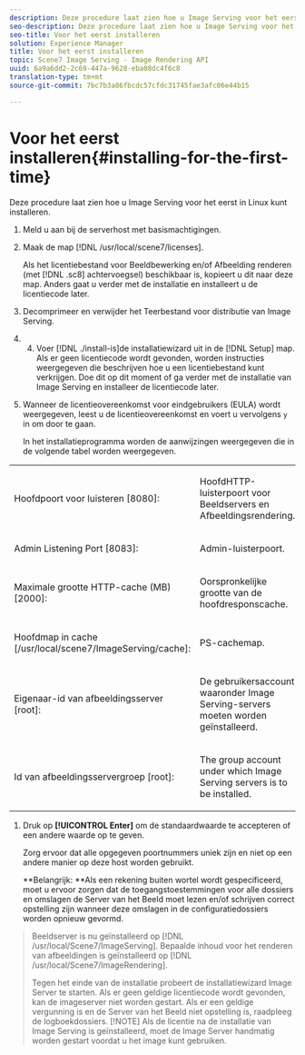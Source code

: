 ```yaml
---
description: Deze procedure laat zien hoe u Image Serving voor het eerst in Linux kunt installeren.
seo-description: Deze procedure laat zien hoe u Image Serving voor het eerst in Linux kunt installeren.
seo-title: Voor het eerst installeren
solution: Experience Manager
title: Voor het eerst installeren
topic: Scene7 Image Serving - Image Rendering API
uuid: 6a9a6dd2-2c69-447a-9628-eba08dc4f6c8
translation-type: tm+mt
source-git-commit: 7bc7b3a86fbcdc57cfdc31745fae3afc06e44b15

---
```



# Voor het eerst installeren{#installing-for-the-first-time}

Deze procedure laat zien hoe u Image Serving voor het eerst in Linux kunt installeren.

1. Meld u aan bij de serverhost met basismachtigingen.
1. Maak de map [!DNL /usr/local/scene7/licenses].

   Als het licentiebestand voor Beeldbewerking en/of Afbeelding renderen (met [!DNL .sc8] achtervoegsel) beschikbaar is, kopieert u dit naar deze map. Anders gaat u verder met de installatie en installeert u de licentiecode later.
1. Decomprimeer en verwijder het Teerbestand voor distributie van Image Serving.
1. 
   4. Voer [!DNL ./install-is]de installatiewizard uit in de [!DNL Setup] map.
   Als er geen licentiecode wordt gevonden, worden instructies weergegeven die beschrijven hoe u een licentiebestand kunt verkrijgen. Doe dit op dit moment of ga verder met de installatie van Image Serving en installeer de licentiecode later.
1. Wanneer de licentieovereenkomst voor eindgebruikers (EULA) wordt weergegeven, leest u de licentieovereenkomst en voert u vervolgens `y` in om door te gaan.

   In het installatieprogramma worden de aanwijzingen weergegeven die in de volgende tabel worden weergegeven.

<table id="table_0E7B673CAD8E4C5EB72F8283A0DDEFC8"> 
 <tbody> 
  <tr> 
   <td colname="col1"> <p><span class="codeph"> Hoofdpoort voor luisteren [8080]:</span> </p> </td> 
   <td colname="col2"> <p>HoofdHTTP-luisterpoort voor Beeldservers en Afbeeldingsrendering. </p> </td> 
  </tr> 
  <tr> 
   <td colname="col1"> <p><span class="codeph"> Admin Listening Port [8083]:</span> </p> </td> 
   <td colname="col2"> <p>Admin-luisterpoort. </p> </td> 
  </tr> 
  <tr> 
   <td colname="col1"> <p><span class="codeph"> Maximale grootte HTTP-cache (MB) [2000]:</span> </p> </td> 
   <td colname="col2"> <p>Oorspronkelijke grootte van de hoofdresponscache. </p> </td> 
  </tr> 
  <tr> 
   <td colname="col1"> <p><span class="codeph"> Hoofdmap in cache [/usr/local/scene7/ImageServing/cache]:</span> </p> </td> 
   <td colname="col2"> <p>PS-cachemap. </p> </td> 
  </tr> 
  <tr> 
   <td colname="col1"> <p><span class="codeph"> Eigenaar-id van afbeeldingsserver [root]:</span> </p> </td> 
   <td colname="col2"> <p>De gebruikersaccount waaronder Image Serving-servers moeten worden geïnstalleerd. </p> </td> 
  </tr> 
  <tr> 
   <td colname="col1"> <p><span class="codeph"> Id van afbeeldingsservergroep [root]:</span> </p> </td> 
   <td colname="col2"> <p>The group account under which Image Serving servers is to be installed. </p> </td> 
  </tr> 
 </tbody> 
</table>

1. Druk op **[!UICONTROL Enter]** om de standaardwaarde te accepteren of een andere waarde op te geven.

   Zorg ervoor dat alle opgegeven poortnummers uniek zijn en niet op een andere manier op deze host worden gebruikt.

   **Belangrijk: **Als een rekening buiten wortel wordt gespecificeerd, moet u ervoor zorgen dat de toegangstoestemmingen voor alle dossiers en omslagen de Server van het Beeld moet lezen en/of schrijven correct opstelling zijn wanneer deze omslagen in de configuratiedossiers worden opnieuw gevormd.
>Beeldserver is nu geïnstalleerd op [!DNL /usr/local/Scene7/ImageServing]. Bepaalde inhoud voor het renderen van afbeeldingen is geïnstalleerd op [!DNL /usr/local/Scene7/ImageRendering].
>
>Tegen het einde van de installatie probeert de installatiewizard Image Server te starten. Als er geen geldige licentiecode wordt gevonden, kan de imageserver niet worden gestart. Als er een geldige vergunning is en de Server van het Beeld niet opstelling is, raadpleeg de logboekdossiers.
>[!NOTE]
Als de licentie na de installatie van Image Serving is geïnstalleerd, moet de Image Server handmatig worden gestart voordat u het image kunt gebruiken.
>
>
>

